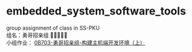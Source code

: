 # embedded_system_software_tools
group assignment of class in SS-PKU  
组名：勇哥招亲组 :heartbeat::cupid::blush::heartpulse::sparkling_heart:<br>
小组作业：
[0B703-勇哥招亲组-构建主机端开发环境（上）](./0B703-勇哥招亲组-构建主机端开发环境（上）.md)
